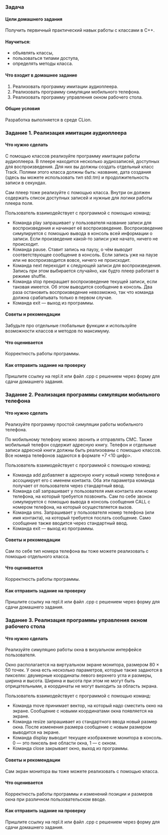 ### Задача ###
#### Цели домашнего задания #### 
Получить первичный практический навык работы с классами в C++.
#### Научиться: #### 
- объявлять классы,
- пользоваться типами доступа,
- определять методы класса.


#### Что входит в домашнее задание ####
1. Реализовать программу имитации аудиоплеера.
1. Реализовать программу симуляции мобильного телефона.
1. Реализовать программу управления окном рабочего стола.


#### Общие условия #### 
Разработка выполняется в среде CLion.



### Задание 1. Реализация имитации аудиоплеера ###


####  Что нужно сделать ####
С помощью классов реализуйте программу имитации работы аудиоплеера. В плеере находится несколько аудиозаписей, доступных для воспроизведения. Для них вы должны создать отдельный класс Track. Полями этого класса должны быть: название, дата создания (здесь вы можете использовать тип std::tm) и продолжительность записи в секундах.

Сам плеер тоже реализуйте с помощью класса. Внутри он должен содержать список доступных записей и нужные для логики работы плеера поля.

Пользователь взаимодействует с программой с помощью команд:

- Команда play запрашивает у пользователя название записи для воспроизведения и начинает её воспроизведение. Воспроизведение симулируется с помощью вывода в консоль всей информации о записи. Если произведение какой-то записи уже начато, ничего не происходит.
- Команда pause. Ставит запись на паузу, о чём выводит соответствующее сообщение в консоль. Если запись уже на паузе или не воспроизводится вовсе, ничего не происходит.
- Команда next переходит к следующей записи для воспроизведения. Запись при этом выбирается случайно, как будто плеер работает в режиме shuffle.
- Команда stop прекращает воспроизведение текущей записи, если таковая имеется. Об этом выводится сообщение в консоль. Два раза остановить воспроизведение невозможно, так что команда должна срабатывать только в первом случае.
- Команда exit — выход из программы.


#### Советы и рекомендации #### 
Забудьте про отдельные глобальные функции и используйте возможности классов и методов по максимуму.



#### Что оценивается ####
Корректность работы программы.



#### Как отправить задание на проверку #### 
Пришлите ссылку на repl.it или файл .срр с решением через форму для сдачи домашнего задания.





### Задание 2. Реализация программы симуляции мобильного телефона ###


#### Что нужно сделать ####
Реализуйте программу простой симуляции работы мобильного телефона.

По мобильному телефону можно звонить и отправлять СМС. Также мобильный телефон содержит адресную книгу. Телефон и отдельные записи адресной книги должны быть реализованы с помощью классов. Все номера телефонов задаются в формате +7 <10 цифр>.

Пользователь взаимодействует с программой с помощью команд:

- Команда add добавляет в адресную книгу новый номер телефона и ассоциирует его с именем контакта. Оба эти параметра команда получает от пользователя через стандартный ввод.
- Команда call запрашивает у пользователя имя контакта или номер телефона, на который требуется позвонить. Сам по себе звонок симулируется с помощью вывода в консоль сообщения CALL с номером телефона, на который осуществляется вызов.
- Команда sms. Запрашивает у пользователя номер телефона (или имя контакта), на который требуется послать сообщение. Само сообщение также вводится через стандартный ввод.
- Команда exit — выход из программы.


#### Советы и рекомендации #### 
Сам по себе тип номера телефона вы тоже можете реализовать с помощью отдельного класса.



#### Что оценивается ####
Корректность работы программы.



####  Как отправить задание на проверку #### 
Пришлите ссылку на repl.it или файл .срр с решением через форму для сдачи домашнего задания.





### Задание 3. Реализация программы управления окном рабочего стола ###


#### Что нужно сделать ####
Реализуйте симуляцию работы окна в визуальном интерфейсе пользователя.

Окно располагается на виртуальном экране монитора, размером 80 × 50 точек. У окна есть несколько параметров, которые также задаются в пикселях: двумерные координаты левого верхнего угла и размеры, ширина и высота. Ширина и высота при этом не могут быть отрицательными, а координаты не могут выходить за область экрана.

Пользователь взаимодействует с программой с помощью команд:

- Команда move принимает вектор, на который надо сместить окно на экране. Сообщение с новыми координатами окна появляется на экране.
- Команда resize запрашивает из стандартного ввода новый размер окна. После изменения размера сообщение с новым размером выводится на экране.
- Команда display выводит текущее изображение монитора в консоль. 0 — это пиксель вне области окна, 1 — с окном.
- Команда close закрывает окно, выход из программы.


#### Советы и рекомендации #### 
Сам экран монитора вы тоже можете реализовать с помощью класса.



#### Что оценивается ####
Корректность работы программы и изменений позиции и размеров окна при различном пользовательском вводе.



#### Как отправить задание на проверку #### 
Пришлите ссылку на repl.it или файл .срр с решением через форму для сдачи домашнего задания.